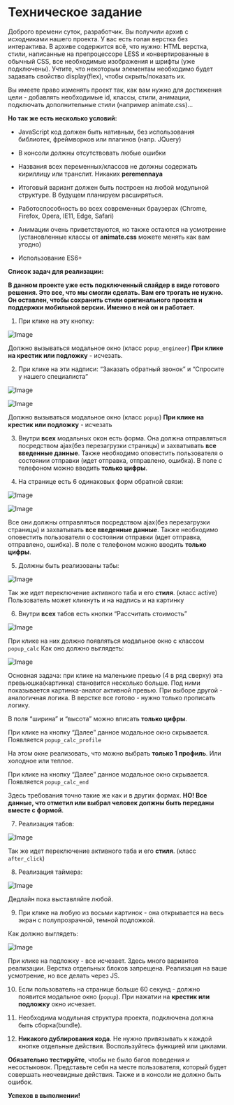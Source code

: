 # Техническое задание
Доброго времени суток, разработчик. Вы получили архив с исходниками нашего проекта. У вас есть голая верстка без интерактива. В архиве содержится всё, что нужно: HTML верстка, стили, написанные на препроцессоре LESS и конвертированные в обычный CSS, все необходимые изображения и шрифты (уже подключены). Учтите, что некоторым элементам необходимо будет задавать свойство display(flex), чтобы скрыть/показать их.

Вы имеете право изменять проект так, как вам нужно для достижения цели - добавлять необходимые id, классы, стили, анимации, подключать дополнительные стили (например animate.css)...

**Но так же есть несколько условий:**

*	JavaScript код должен быть нативным, без использования библиотек, фреймворков или плагинов (напр. JQuery)

*	В консоли должны отсутствовать любые ошибки

*	Названия всех переменных/классов не должны содержать кириллицу или транслит. Никаких **peremennaya**

*	Итоговый вариант должен быть построен на любой модульной структуре. В будущем планируем расширяться.

*	Работоспособность во всех современных браузерах (Chrome, Firefox, Opera, IE11, Edge, Safari)

*	Анимации очень приветствуются, но также остаются на усмотрение (установленные классы от **animate.css** можете менять как вам угодно)

*	Использование ES6+

**Список задач для реализации:**

**В данном проекте уже есть подключенный слайдер в виде готового решения. Это все, что мы смогли сделать. Вам его трогать не нужно. Он оставлен, чтобы сохранить стили оригинального проекта и поддержки мобильной версии. Именно в ней он и работает.**

1. При клике на эту кнопку:

![Image](https://github.com/AliaksandraH/Window-Shop/blob/main/src/assets/img/technical_specification/1.png)

Должно вызываться модальное окно (класс ```popup_engineer```)
**При клике на крестик или подложку** - исчезать.

2.	При клике на эти надписи:
“Заказать обратный звонок” и “Спросите у нашего специалиста”

![Image](https://github.com/AliaksandraH/Window-Shop/blob/main/src/assets/img/technical_specification/2.png)

![Image](https://github.com/AliaksandraH/Window-Shop/blob/main/src/assets/img/technical_specification/3.png)

Должно вызываться модальное окно (класс ```popup```)
**При клике на крестик или подложку** - исчезать

3.	Внутри **всех** модальных окон есть форма. Она должна отправляться посредством ajax(без перезагрузки страницы) и захватывать **все введенные данные**. Также необходимо оповестить пользователя о состоянии отправки (идет отправка, отправлено, ошибка). В поле с телефоном можно вводить **только цифры**.

4.	На странице есть 6 одинаковых форм обратной связи:

![Image](https://github.com/AliaksandraH/Window-Shop/blob/main/src/assets/img/technical_specification/4.png)

![Image](https://github.com/AliaksandraH/Window-Shop/blob/main/src/assets/img/technical_specification/5.png)

Все они должны отправляться посредством ajax(без перезагрузки страницы) и захватывать **все введенные данные**. Также необходимо оповестить пользователя о состоянии отправки (идет отправка, отправлено, ошибка). В поле с телефоном можно вводить **только цифры**.

5.	Должны быть реализованы табы:

![Image](https://github.com/AliaksandraH/Window-Shop/blob/main/src/assets/img/technical_specification/6.png)

Так же идет переключение активного таба и его **стиля**. (класс active)
Пользователь может кликнуть и на надпись и на картинку

6.	Внутри **всех** табов есть кнопки “Рассчитать стоимость”

![Image](https://github.com/AliaksandraH/Window-Shop/blob/main/src/assets/img/technical_specification/7.png)

При клике на них должно появляться модальное окно с классом ```popup_calc```
Как оно должно выглядеть:

![Image](https://github.com/AliaksandraH/Window-Shop/blob/main/src/assets/img/technical_specification/8.png)

Основная задача: при клике на маленькие превью (4 в ряд сверху) эта превьюшка(картинка) становится несколько больше. Под ними показывается картинка-аналог активной превью. При выборе другой - аналогичная логика. В верстке все готово - нужно только прописать логику.

В поля “ширина” и “высота” можно вписать **только цифры**.

При клике на кнопку “Далее” данное модальное окно скрывается. Появляется ```popup_calc_profile```

На этом окне реализовать, что можно выбрать **только 1 профиль**. Или холодное или теплое.

При клике на кнопку “Далее” данное модальное окно скрывается. Появляется ```popup_calc_end```

Здесь требования точно такие же как и в других формах. **НО! Все данные, что отметил или выбрал человек должны быть переданы вместе с формой**.

7.	Реализация табов:

![Image](https://github.com/AliaksandraH/Window-Shop/blob/main/src/assets/img/technical_specification/9.png)

Так же идет переключение активного таба и его **стиля**. (класс ```after_click```)

8.	Реализация таймера: 

![Image](https://github.com/AliaksandraH/Window-Shop/blob/main/src/assets/img/technical_specification/10.png)

Дедлайн пока выставляйте любой.

9.	При клике на любую из восьми картинок - она открывается на весь экран с полупрозрачной, темной подложкой.

Как должно выглядеть:

![Image](https://github.com/AliaksandraH/Window-Shop/blob/main/src/assets/img/technical_specification/11.png)

При клике на подложку - все исчезает.
Здесь много вариантов реализации. Верстка отдельных блоков запрещена. Реализация на ваше усмотрение, но все делать через JS.

10.	Если пользователь на странице больше 60 секунд - должно появится модальное окно (```popup```). При нажатии на **крестик или подложку** окно исчезает. 

11.	Необходима модульная структура проекта, подключена должна быть сборка(bundle).

12.	**Никакого дублирования кода**. Не нужно привязывать к каждой кнопке отдельные действия. Воспользуйтесь функцией или циклами.

**Обязательно тестируйте**, чтобы не было багов поведения и несостыковок. Представьте себя на месте пользователя, который будет совершать неочевидные действия. Также и в консоли не должно быть ошибок.

**Успехов в выполнении!**
